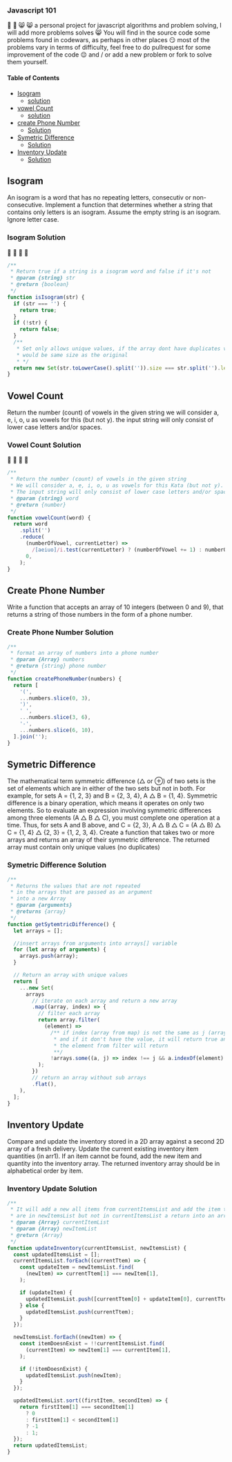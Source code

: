 ### Javascript 101

:partying_face: :partying_face: :smile_cat: :smile_cat:
a personal project for javascript algorithms and problem solving,
I will add more problems solves :smile_cat:
You will find in the source code some problems found in codewars, as perhaps in other places :smirk: most of the problems vary in terms of difficulty, feel free to do pullrequest for some improvement of the code :relieved: and / or add a new problem or fork to solve them yourself.

#### Table of Contents

- [Isogram](#Isogram)
  - [solution](#Isogram-Solution)
- [vowel Count](#Vowel-Count)
  - [solution](#vowel-count-Solution)
- [create Phone Number](#Create-Phone-Number)
  - [Solution](#Create-Phone-Number-Solution)
- [Symetric Difference](#Symetric-Difference)
  - [Solution](#Symetric-Difference-Solution)
- [Inventory Update](#Inventory-Update)
  - [Solution](#Inventory-Update-Solution)

## Isogram

An isogram is a word that has no repeating letters, consecutiv or non-consecutive. Implement a function that determines whether a string that contains only letters is an isogram. Assume the empty string is an isogram. Ignore letter case.

### **Isogram Solution**

:tada: :tada: :medal_sports: :medal_sports:

```javascript
/**
 * Return true if a string is a isogram word and false if it's not
 * @param {string} str
 * @return {boolean}
 */
function isIsogram(str) {
  if (str === '') {
    return true;
  }
  if (!str) {
    return false;
  }
  /**
   * Set only allows unique values, if the array dont have duplicates value it
   * would be same size as the original
   * */
  return new Set(str.toLowerCase().split('')).size === str.split('').length;
}
```

## Vowel Count

Return the number (count) of vowels in the given string
we will consider a, e, i, o, u as vowels for this (but not y).
the input string will only consist of lower case letters and/or spaces.

### **Vowel Count Solution**

:tada: :tada: :medal_sports: :medal_sports:

```javascript
/**
 * Return the number (count) of vowels in the given string
 * We will consider a, e, i, o, u as vowels for this Kata (but not y).
 * The input string will only consist of lower case letters and/or spaces.
 * @param {string} word
 * @return {number}
 */
function vowelCount(word) {
  return word
    .split('')
    .reduce(
      (numberOfVowel, currentLetter) =>
        /[aeiuo]/i.test(currentLetter) ? (numberOfVowel += 1) : numberOfVowel,
      0,
    );
}
```

## Create Phone Number

Write a function that accepts an array of 10 integers (between 0 and 9),
that returns a string of those numbers in the form of a phone number.

### **Create Phone Number Solution**

```javascript
/**
 * format an array of numbers into a phone number
 * @param {Array} numbers
 * @return {string} phone number
 */
function createPhoneNumber(numbers) {
  return [
    '(',
    ...numbers.slice(0, 3),
    ')',
    ' ',
    ...numbers.slice(3, 6),
    '-',
    ...numbers.slice(6, 10),
  ].join('');
}
```

## Symetric Difference

The mathematical term symmetric difference (△ or ⊕) of two sets is the set of
elements which are in either of the two sets but not in both. For example,
for sets A = {1, 2, 3} and B = {2, 3, 4}, A △ B = {1, 4}.
Symmetric difference is a binary operation, which means it operates on only two elements.
So to evaluate an expression involving symmetric differences among three elements (A △ B △ C),
you must complete one operation at a time. Thus, for sets A and B above,
and C = {2, 3}, A △ B △ C = (A △ B) △ C = {1, 4} △ {2, 3} = {1, 2, 3, 4}.
Create a function that takes two or more arrays and returns an array of their
symmetric difference. The returned array must contain only unique values (no duplicates)

### **Symetric Difference Solution**

```javascript
/**
 * Returns the values ​​that are not repeated
 * in the arrays that are passed as an argument
 * into a new Array
 * @param {arguments}
 * @returns {array}
 */
function getSytemtricDifference() {
  let arrays = [];

  //insert arrays from arguments into arrays[] variable
  for (let array of arguments) {
    arrays.push(array);
  }

  // Return an array with unique values
  return [
    ...new Set(
      arrays
        // iterate on each array and return a new array
        .map((array, index) => {
          // filter each array
          return array.filter(
            (element) =>
              /** if index (array from map) is not the same as j (array from some)
               * and if it don't have the value, it will return true and
               * the element from filter will return
               **/
              !arrays.some((a, j) => index !== j && a.indexOf(element) >= 0),
          );
        })
        // return an array without sub arrays
        .flat(),
    ),
  ];
}
```

## Inventory Update

Compare and update the inventory stored in a 2D array against a second 2D array of a fresh delivery. Update the current existing inventory item quantities (in arr1). If an item cannot be found, add the new item and quantity into the inventory array. The returned inventory array should be in alphabetical order by item.

### **Inventory Update Solution**

```javascript
/**
 * It will add a new all items from currentItemsList and add the item that
 * are in newItemsList but not in currentItemsList a return into an array
 * @param {Array} currentItemList
 * @param {Array} newItemList
 * @return {Array}
 */
function updateInventory(currentItemsList, newItemsList) {
  const updatedItemsList = [];
  currentItemsList.forEach((currentTtem) => {
    const updateItem = newItemsList.find(
      (newItem) => currentTtem[1] === newItem[1],
    );

    if (updateItem) {
      updatedItemsList.push([currentTtem[0] + updateItem[0], currentTtem[1]]);
    } else {
      updatedItemsList.push(currentTtem);
    }
  });

  newItemsList.forEach((newItem) => {
    const itemDoesnExist = !!currentItemsList.find(
      (currentItem) => newItem[1] === currentItem[1],
    );

    if (!itemDoesnExist) {
      updatedItemsList.push(newItem);
    }
  });

  updatedItemsList.sort((firstItem, secondItem) => {
    return firstItem[1] === secondItem[1]
      ? 0
      : firstItem[1] < secondItem[1]
      ? -1
      : 1;
  });
  return updatedItemsList;
}
```
